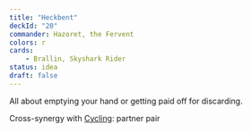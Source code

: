 ```yaml
---
title: "Heckbent"
deckId: "20"
commander: Hazoret, the Fervent
colors: r
cards:
    - Brallin, Skyshark Rider
status: idea
draft: false
---
```


All about emptying your hand or getting paid off for discarding.

Cross-synergy with [Cycling](/decks/32-cycling): partner pair
